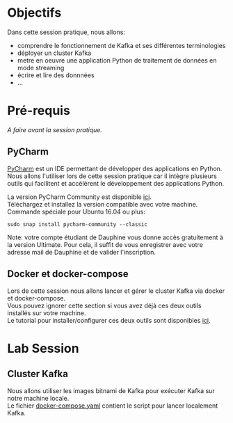 # Objectifs  

Dans cette session pratique, nous allons: 
- comprendre le fonctionnement de Kafka et ses différentes terminologies
- déployer un cluster Kafka
- metre en oeuvre une application Python de traitement de données en mode streaming
- écrire et lire des donnnées
- ...


# Pré-requis
_A faire avant la session pratique._

## PyCharm
[PyCharm](https://www.jetbrains.com/pycharm/download/) est un IDE permettant de développer des applications en Python.
Nous allons l'utiliser lors de cette session pratique car il intègre plusieurs outils qui facilitent et accélèrent le développement des applications Python.  
  
La version PyCharm Community est disponible [ici](https://www.jetbrains.com/pycharm/download/).  
Téléchargez et installez la version compatible avec votre machine.
Commande spéciale pour Ubuntu 16.04 ou plus:
```
sudo snap install pycharm-community --classic
```
Note: votre compte étudiant de Dauphine vous donne accès gratuitement à la version Ultimate. Pour cela, il suffit de vous enregistrer avec votre adresse mail de Dauphine et de valider l'inscription.
  
## Docker et docker-compose
Lors de cette session nous allons lancer et gérer le cluster Kafka via docker et docker-compose.  
Vous pouvez ignorer cette section si vous avez déjà ces deux outils installés sur votre machine.  
Le tutorial pour installer/configurer ces deux outils sont disponibles [ici](https://github.com/osekoo/hands-on-spark-scala#pr%C3%A9requis).  

# Lab Session
## Cluster Kafka
Nous allons utiliser les images bitnami de Kafka pour exécuter Kafka sur notre machine locale.  
Le fichier [docker-compose.yaml]() contient le script pour lancer localement Kafka.  
